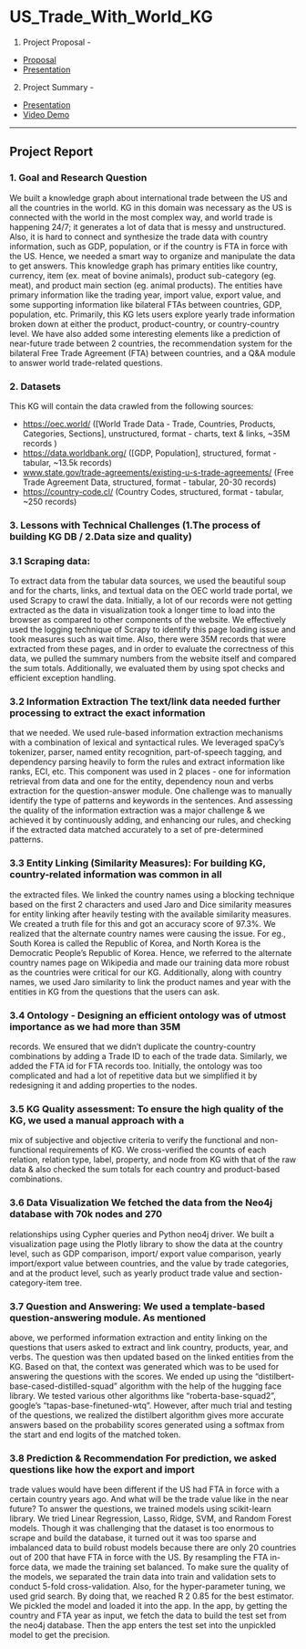 # US_Trade_With_World_KG

1. Project Proposal - 
* [Proposal](https://github.com/TEJASBHARAMBE17/US_Trade_With_World_KG/blob/main/Project%20Proposal.pdf)
* [Presentation](https://github.com/TEJASBHARAMBE17/US_Trade_With_World_KG/blob/main/Proposal_International_Trade_KG.pptx)

2. Project Summary -
* [Presentation](https://github.com/TEJASBHARAMBE17/US_Trade_With_World_KG/blob/main/Project_Summary_International_Trade.pptx)
* [Video Demo](https://youtu.be/D8zg9OuqXWc)
-----------------------------------------------------------
## Project Report
### 1. Goal and Research Question
We built a knowledge graph about international trade between the US and all the countries in the world.
KG in this domain was necessary as the US is connected with the world in the most complex way, and
world trade is happening 24/7; it generates a lot of data that is messy and unstructured. Also, it is hard
to connect and synthesize the trade data with country information, such as GDP, population, or if the
country is FTA in force with the US. Hence, we needed a smart way to organize and manipulate the
data to get answers.
This knowledge graph has primary entities like country, currency, item (ex. meat of bovine animals),
product sub-category (eg. meat), and product main section (eg. animal products). The entities have
primary information like the trading year, import value, export value, and some supporting information
like bilateral FTAs between countries, GDP, population, etc.
Primarily, this KG lets users explore yearly trade information broken down at either the product,
product-country, or country-country level. We have also added some interesting elements like a
prediction of near-future trade between 2 countries, the recommendation system for the bilateral Free
Trade Agreement (FTA) between countries, and a Q&A module to answer world trade-related
questions.

### 2. Datasets
This KG will contain the data crawled from the following sources:
* https://oec.world/ ([World Trade Data - Trade, Countries, Products, Categories, Sections],
unstructured, format - charts, text & links, ~35M records )
* https://data.worldbank.org/ ([GDP, Population], structured, format - tabular, ~13.5k records)
* www.state.gov/trade-agreements/existing-u-s-trade-agreements/ (Free Trade Agreement Data,
structured, format - tabular, 20-30 records)
* https://country-code.cl/ (Country Codes, structured, format - tabular, ~250 records)

### 3. Lessons with Technical Challenges (1.The process of building KG DB / 2.Data size and quality)
### 3.1 Scraping data: 
To extract data from the tabular data sources, we used the beautiful soup and for the
charts, links, and textual data on the OEC world trade portal, we used Scrapy to crawl the data. Initially,
a lot of our records were not getting extracted as the data in visualization took a longer time to load into
the browser as compared to other components of the website. We effectively used the logging
technique of Scrapy to identify this page loading issue and took measures such as wait time. Also,
there were 35M records that were extracted from these pages, and in order to evaluate the correctness
of this data, we pulled the summary numbers from the website itself and compared the sum totals.
Additionally, we evaluated them by using spot checks and efficient exception handling.
### 3.2 Information Extraction The text/link data needed further processing to extract the exact information
that we needed. We used rule-based information extraction mechanisms with a combination of lexical
and syntactical rules. We leveraged spaCy’s tokenizer, parser, named entity recognition, part-of-speech
tagging, and dependency parsing heavily to form the rules and extract information like ranks, ECI, etc.
This component was used in 2 places - one for information retrieval from data and one for the entity,
dependency noun and verbs extraction for the question-answer module. One challenge was to
manually identify the type of patterns and keywords in the sentences. And assessing the quality of the
information extraction was a major challenge & we achieved it by continuously adding, and enhancing
our rules, and checking if the extracted data matched accurately to a set of pre-determined patterns.
### 3.3 Entity Linking (Similarity Measures): For building KG, country-related information was common in all
the extracted files. We linked the country names using a blocking technique based on the first 2
characters and used Jaro and Dice similarity measures for entity linking after heavily testing with the
available similarity measures. We created a truth file for this and got an accuracy score of 97.3%. We
realized that the alternate country names were causing the issue. For eg., South Korea is called the
Republic of Korea, and North Korea is the Democratic People’s Republic of Korea. Hence, we referred
to the alternate country names page on Wikipedia and made our training data more robust as the
countries were critical for our KG. Additionally, along with country names, we used Jaro similarity to link
the product names and year with the entities in KG from the questions that the users can ask.
### 3.4 Ontology - Designing an efficient ontology was of utmost importance as we had more than 35M
records. We ensured that we didn’t duplicate the country-country combinations by adding a Trade ID to
each of the trade data. Similarly, we added the FTA id for FTA records too. Initially, the ontology was too
complicated and had a lot of repetitive data but we simplified it by redesigning it and adding properties
to the nodes.
### 3.5 KG Quality assessment: To ensure the high quality of the KG, we used a manual approach with a
mix of subjective and objective criteria to verify the functional and non-functional requirements of KG.
We cross-verified the counts of each relation, relation type, label, property, and node from KG with that
of the raw data & also checked the sum totals for each country and product-based combinations.
### 3.6 Data Visualization We fetched the data from the Neo4j database with 70k nodes and 270
relationships using Cypher queries and Python neo4j driver. We built a visualization page using the
Plotly library to show the data at the country level, such as GDP comparison, import/ export value
comparison, yearly import/export value between countries, and the value by trade categories, and at
the product level, such as yearly product trade value and section-category-item tree.
### 3.7 Question and Answering: We used a template-based question-answering module. As mentioned
above, we performed information extraction and entity linking on the questions that users asked to
extract and link country, products, year, and verbs. The question was then updated based on the linked
entities from the KG. Based on that, the context was generated which was to be used for answering the
questions with the scores. We ended up using the “distilbert-base-cased-distilled-squad” algorithm with
the help of the hugging face library. We tested various other algorithms like “roberta-base-squad2”,
google’s “tapas-base-finetuned-wtq”. However, after much trial and testing of the questions, we realized
the distilbert algorithm gives more accurate answers based on the probability scores generated using a
softmax from the start and end logits of the matched token.
### 3.8 Prediction & Recommendation For prediction, we asked questions like how the export and import
trade values would have been different if the US had FTA in force with a certain country years ago. And
what will be the trade value like in the near future? To answer the questions, we trained models using
scikit-learn library. We tried Linear Regression, Lasso, Ridge, SVM, and Random Forest models.
Though it was challenging that the dataset is too enormous to scrape and build the database, it turned
out it was too sparse and imbalanced data to build robust models because there are only 20 countries
out of 200 that have FTA in force with the US. By resampling the FTA in-force data, we made the
training set balanced. To make sure the quality of the models, we separated the train data into train and
validation sets to conduct 5-fold cross-validation. Also, for the hyper-parameter tuning, we used grid
search. By doing that, we reached R
2 0.85 for the best estimator. We pickled the model and loaded it
into the app. In the app, by getting the country and FTA year as input, we fetch the data to build the test
set from the neo4j database. Then the app enters the test set into the unpickled model to get the
precision.

